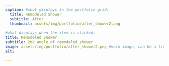 ```yaml
---
caption: #what displays in the portfolio grid:
  title: Remodeled Shower
  subtitle: After
  thumbnail: assets/img/portfolio/after_shower2.png
  
#what displays when the item is clicked:
title: Remodeled Shower
subtitle: 2nd angle of remodeled shower
image: assets/img/portfolio/after_shower2.png #main image, can be a link or a file in assets/img/portfolio
alt:

---
```


